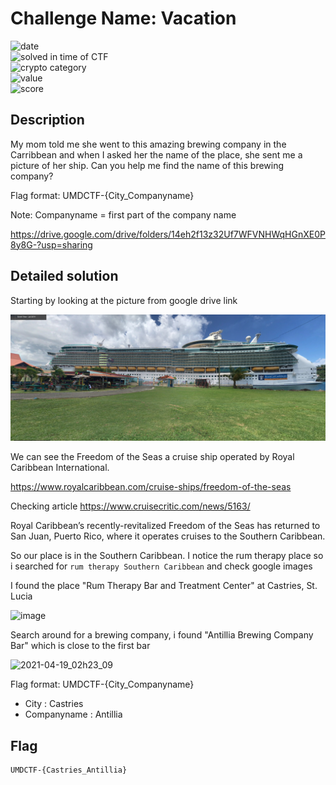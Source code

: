 # Challenge Name: Vacation





![date](https://img.shields.io/badge/date-17.04.2021-brightgreen.svg)  
![solved in time of CTF](https://img.shields.io/badge/solved-in%20time%20of%20CTF-brightgreen.svg)   
![crypto category](https://img.shields.io/badge/category-OSINT-blueviolet.svg)   
![value](https://img.shields.io/badge/value-250-blue.svg)  
![score](https://img.shields.io/badge/score-5/10-ff69b4.svg)

## Description

My mom told me she went to this amazing brewing company in the Carribbean and when I asked her the name of the place, she sent me a picture of her ship. Can you help me find the name of this brewing company?

Flag format: UMDCTF-{City_Companyname}

Note: Companyname = first part of the company name

https://drive.google.com/drive/folders/14eh2f13z32Uf7WFVNHWqHGnXE0P8y8G-?usp=sharing

## Detailed solution

Starting by looking at the picture from google drive link

![](cruise_ship.PNG)  

We can see the Freedom of the Seas a cruise ship operated by Royal Caribbean International. 

https://www.royalcaribbean.com/cruise-ships/freedom-of-the-seas

Checking article https://www.cruisecritic.com/news/5163/ 

Royal Caribbean’s recently-revitalized Freedom of the Seas has returned to San Juan, Puerto Rico, where it operates cruises to the Southern Caribbean.  

So our place is in the Southern Caribbean. I notice the rum therapy place so i searched for ```rum therapy Southern Caribbean``` and check google images 

I found the place "Rum Therapy Bar and Treatment Center" at Castries, St. Lucia

![image](https://user-images.githubusercontent.com/72421091/115172672-43166d00-a0b5-11eb-8598-92fb708317a9.png)  

Search around for a brewing company, i found "Antillia Brewing Company Bar" which is close to the first bar 

![2021-04-19_02h23_09](https://user-images.githubusercontent.com/72421091/115173199-48c08280-a0b6-11eb-963f-d5d28c5cdf89.png)

Flag format: UMDCTF-{City_Companyname}  

- City : Castries 
- Companyname : Antillia

## Flag

```
UMDCTF-{Castries_Antillia}
```

